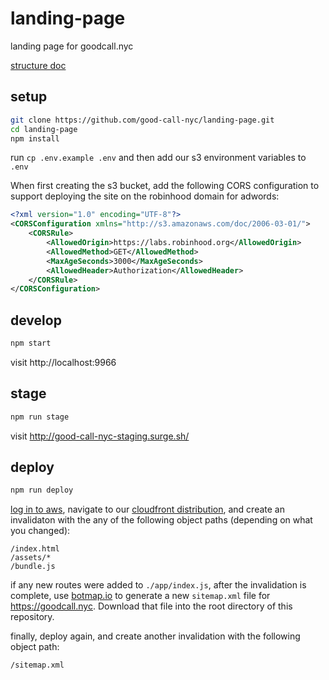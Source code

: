 # landing-page

landing page for goodcall.nyc

[structure doc](./STRUCTURE.md)

## setup

```bash
git clone https://github.com/good-call-nyc/landing-page.git
cd landing-page
npm install
```

run `cp .env.example .env` and then add our s3 environment variables to `.env`

When first creating the s3 bucket, add the following CORS configuration to support deploying the site on the robinhood domain for adwords:

```xml
<?xml version="1.0" encoding="UTF-8"?>
<CORSConfiguration xmlns="http://s3.amazonaws.com/doc/2006-03-01/">
    <CORSRule>
        <AllowedOrigin>https://labs.robinhood.org</AllowedOrigin>
        <AllowedMethod>GET</AllowedMethod>
        <MaxAgeSeconds>3000</MaxAgeSeconds>
        <AllowedHeader>Authorization</AllowedHeader>
    </CORSRule>
</CORSConfiguration>
```

## develop

```bash
npm start
```

visit http://localhost:9966

## stage

```bash
npm run stage
```

visit http://good-call-nyc-staging.surge.sh/

## deploy

```bash
npm run deploy
```

[log in to aws](https://console.aws.amazon.com/console/home?region=us-east-1), navigate to our [cloudfront distribution](https://console.aws.amazon.com/cloudfront/home?region=us-east-1#distribution-settings:E3K69I05FW71HX), and create an invalidaton with the any of the following object paths (depending on what you changed):

```
/index.html
/assets/*
/bundle.js
```

if any new routes were added to `./app/index.js`, after the invalidation is complete, use [botmap.io](http://botmap.io/) to generate a new `sitemap.xml` file for https://goodcall.nyc. Download that file into the root directory of this repository.

finally, deploy again, and create another invalidation with the following object path:

```
/sitemap.xml
```
